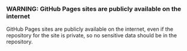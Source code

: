 ### WARNING: GitHub Pages sites are publicly available on the internet

GitHub Pages sites are publicly available on the internet, even if the repository for the site is private, so no sensitive data should be in the repository.
